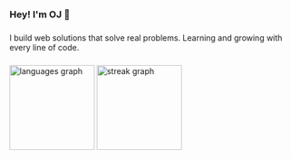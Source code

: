 <h3 align="left">Hey! I'm OJ 👋</h3>

###

<p align="left">I build web solutions that solve real problems. Learning and growing with every line of code.</p>

###

<div align="left">
  <img src="https://github-readme-stats.vercel.app/api/top-langs?username=nugwxa&locale=en&hide_title=false&layout=compact&card_width=320&langs_count=5&theme=dark&hide_border=false&order=2" height="150" alt="languages graph"  />
  <img src="https://streak-stats.demolab.com?user=nugwxa&locale=en&mode=daily&theme=dark&hide_border=false&border_radius=5&order=3" height="150" alt="streak graph"  />
</div>

###
